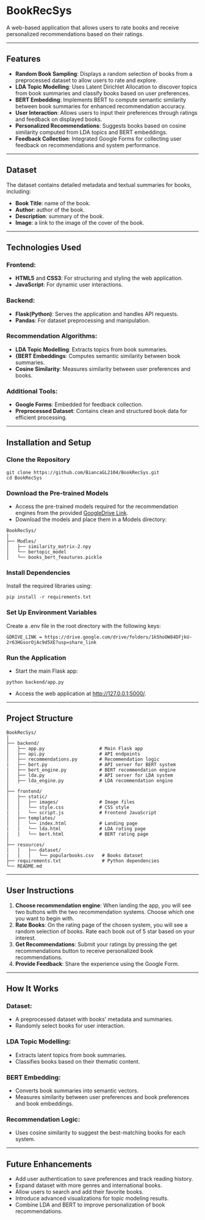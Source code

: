 # BookRecSys
A web-based application that allows users to rate books and receive personalized recommendations based on their ratings.

---

## Features
* **Random Book Sampling**: Displays a random selection of books from a preprocessed dataset to allow users to rate and explore.
* **LDA Topic Modelling**: Uses Latent Dirichlet Allocation to discover topics from book summaries and classify books based on user preferences.
* **BERT Embedding**: Implements BERT to compute semantic similarity between book summaries for enhanced recommendation accuracy.
* **User Interaction**: Allows users to input their preferences through ratings and feedback on displayed books.
* **Personalized Recommendations**: Suggests books based on cosine similarity computed from LDA topics and BERT embeddings.
* **Feedback Collection**: Integrated Google Forms for collecting user feedback on recommendations and system performance.

---

## Dataset
The dataset contains detailed metadata and textual summaries for books, including:
* **Book Title**: name of the book.
* **Author**: author of the book.
* **Description**: summary of the book.
* **Image**: a link to the image of the cover of the book.

---

## Technologies Used
### Frontend:
* **HTML5** and **CSS3**: For structuring and styling the web application.
* **JavaScript**: For dynamic user interactions.
### Backend:
* **Flask(Python)**: Serves the application and handles API requests.
* **Pandas**: For dataset preprocessing and manipulation.

### Recommendation Algorithms:
* **LDA Topic Modelling**: Extracts topics from book summaries.
* **{BERT Embeddings**: Computes semantic similarity between book summaries.
* **Cosine Similarity**: Measures similarity between user preferences and books.

### Additional Tools:
* **Google Forms**: Embedded for feedback collection.
* **Preprocessed Dataset**: Contains clean and structured book data for efficient processing.

---

## Installation and Setup
### Clone the Repository
```
git clone https://github.com/BiancaGL2104/BookRecSys.git
cd BookRecSys
```

### Download the Pre-trained Models 
* Access the pre-trained models required for the recommendation engines from the provided [GoogleDrive Link](https://drive.google.com/drive/folders/1k5hoOW84DFjkU-2r63HGsorOjAc9d5XE?usp=share_link).
* Download the models and place them in a Models directory:
```
BookRecSys/
│
├── Modles/
│   ├── similarity_matrix-2.npy
│   └── bertopic_model
│   └── books_bert_feautures.pickle
```
### Install Dependencies
Install the required libraries using:
```
pip install -r requirements.txt
```
### Set Up Environment Variables
Create a .env file in the root directory with the following keys:
```
GDRIVE_LINK = https://drive.google.com/drive/folders/1k5hoOW84DFjkU-2r63HGsorOjAc9d5XE?usp=share_link
```
### Run the Application 
* Start the main Flask app:
```
python backend/app.py
```
* Access the web application at http://127.0.0.1:5000/.
---

## Project Structure
```
BookRecSys/
│
├── backend/
│   ├── app.py                    # Main Flask app
│   ├── api.py                    # API endpoints
│   ├── recommendations.py        # Recommendation logic
|   ├── bert.py                   # API server for BERT system
|   ├── bert_engine.py            # BERT recommendation engine
│   ├── lda.py                    # API server for LDA system
│   ├── lda_engine.py             # LDA recommendation engine
│
├── frontend/
│   ├── static/
│   │   ├── images/               # Image files
│   │   └── style.css             # CSS style
|   |   └── script.js             # Frontend JavaScript
│   ├── templates/
│   │   └── index.html            # Landing page
|   |   └── lda.html              # LDA rating page
|   |   └── bert.html             # BERT rating page 
│
├── resources/
|   │   ├── dataset/
|   |   |   └── popularbooks.csv   # Books dataset
├── requirements.txt               # Python dependencies
└── README.md         
```

---

## User Instructions
1. **Choose recommendation engine**: When landing the app, you will see two buttons with the two recommendation systems. Choose which one you want to begin with.
2. **Rate Books**: On the rating page of the chosen system, you will see a random selection of books. Rate each book out of 5 star based on your interest.
3. **Get Recommendations**: Submit your ratings by pressing the get recommendations button to receive personalized book recommendations.
4. **Provide Feedback**: Share the experience using the Google Form.

---

## How It Works
### Dataset:
* A preprocessed dataset with books' metadata and summaries.
* Randomly select books for user interaction.

### LDA Topic Modelling:
* Extracts latent topics from book summaries.
* Classifies books based on their thematic content.

### BERT Embedding:
* Converts book summaries into semantic vectors.
* Measures similarity between user preferences and book preferences and book embeddings.

### Recommendation Logic:
* Uses cosine similarity to suggest the best-matching books for each system.

---

## Future Enhancements
* Add user authentication to save preferences and track reading history.
* Expand dataset with more genres and international books.
* Allow users to search and add their favorite books.
* Introduce advanced visualizations for topic modeling results.
* Combine LDA and BERT to improve personalization of book recommendations.
